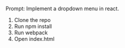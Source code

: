 Prompt: Implement a dropdown menu in react.

1. Clone the repo
2. Run npm install
3. Run webpack
4. Open index.html
